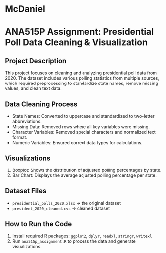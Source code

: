 # McDaniel
# ANA515P Assignment: Presidential Poll Data Cleaning & Visualization

## Project Description
This project focuses on cleaning and analyzing presidential poll data from 2020. The dataset includes various polling statistics from multiple sources, which required preprocessing to standardize state names, remove missing values, and clean text data.

## Data Cleaning Process
- State Names: Converted to uppercase and standardized to two-letter abbreviations.
- Missing Data: Removed rows where all key variables were missing.
- Character Variables: Removed special characters and normalized text format.
- Numeric Variables: Ensured correct data types for calculations.

## Visualizations
1. Boxplot: Shows the distribution of adjusted polling percentages by state.
2. Bar Chart: Displays the average adjusted polling percentage per state.

## Dataset Files
- `presidential_polls_2020.xlsx` -> the original dataset
- `president_2020_cleaned.cvs` -> cleaned dataset

## How to Run the Code
1. Install required R packages: `ggplot2`, `dplyr`, `readxl`, `stringr`, `writexl`
2. Run `ana515p_assignment.R` to process the data and generate visualizations.


